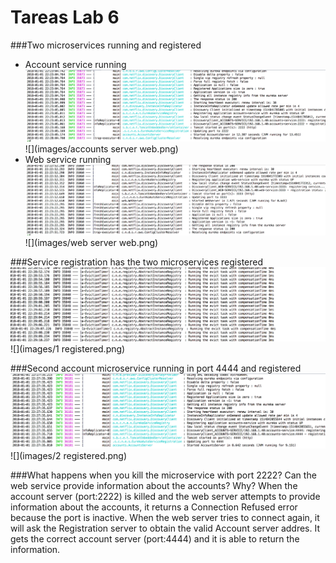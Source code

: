 # Tareas Lab 6

###Two microservices running and registered

* Account service running
![](images/port2222.png)
![](images/accounts server web.png)
* Web service running
![](images/webserver.png)
![](images/web server web.png)

###Service registration has the two microservices registered
![](images/registration.png)
![](images/1 registered.png)

###Second account microservice running in port 4444 and registered
![](images/port4444.png)
![](images/2 registered.png)

###What happens when you kill the microservice with port 2222? Can the web service provide information about the accounts? Why?
When the account server (port:2222) is killed and the web server attempts to provide information about the accounts, it returns a Connection Refused error because the port is inactive. When the web server tries to connect again, it will ask the Registration server to obtain the valid Account server addres. It gets the correct account server (port:4444) and it is able to return the information.